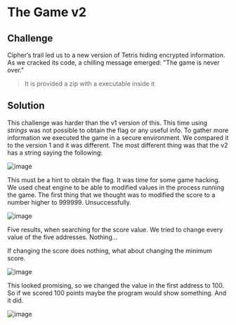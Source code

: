 # The Game v2
## Challenge

Cipher’s trail led us to a new version of Tetris hiding encrypted information. As we cracked its code, a chilling message emerged: "The game is never over."

>It is provided a zip with a executable inside it

## Solution

This challenge was harder than the v1 version of this. This time using *strings* was not possible to obtain the flag or any useful info.
To gather more information we executed the game in a secure environment. We compared it to the version 1 and it was different. The most different thing was that the v2 has a string saying the following:

![image](https://github.com/user-attachments/assets/ccb56200-5a24-4935-8a63-13c523197a5f)

This must be a hint to obtain the flag. It was time for some game hacking. We used cheat engine to be able to modified values in the process running the game. The first thing that we thought was to modified the score to a number higher to 999999.
Unsuccessfully. 

![image](https://github.com/user-attachments/assets/abe3378a-bca0-4c35-a20d-14ebe13f20e0)

Five results, when searching for the score value. We tried to change every value of the five addresses. Nothing...

If changing the score does nothing, what about changing the minimum score. 

![image](https://github.com/user-attachments/assets/bccd03aa-b892-4e5b-8b72-cb15222589ca)

This looked promising, so we changed the value in the first address to 100. So if we scored 100 points maybe the program would show something. And it did.

![image](https://github.com/user-attachments/assets/bfd2fb51-07ea-4c12-be22-2176225d18da)

